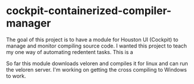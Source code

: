 # cockpit-containerized-compiler-manager
The goal of this project is to have a module for Houston UI (Cockpit) to manage and monitor compiling source code. I wanted this project to teach my one way of automating redentent tasks. This is a 

So far this module downloads veloren and compiles it for linux and can run the veloren server. I'm working on getting the cross compiling to Windows to work.

